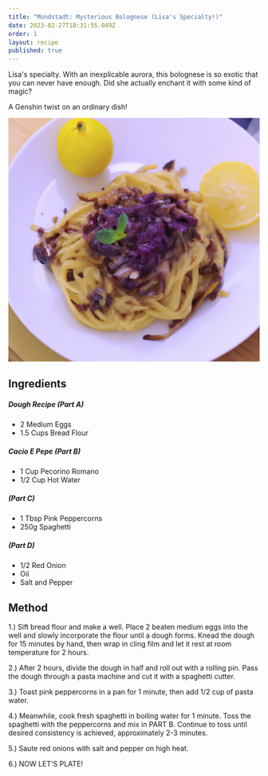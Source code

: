 ```yaml
---
title: "Mondstadt: Mysterious Bolognese (Lisa's Specialty!)"
date: 2023-02-27T18:31:55.049Z
order: 1
layout: recipe
published: true
---
```

Lisa's specialty. With an inexplicable aurora, this bolognese is so exotic that you can never have enough. Did she actually enchant it with some kind of magic?

A﻿ Genshin twist on an ordinary dish!

![Mysterious Bolognese on a Plate](../uploads/dall·e-2023-02-27-18.47.11-1-.png "Photo by DALLE-E 2")

## Ingredients

##### Dough Recipe (Part A)

* 2 Medium Eggs
* 1.5 Cups Bread Flour

##### Cacio E Pepe (Part B)

* 1 Cup Pecorino Romano 
* 1/2 Cup Hot Water

##### (Part C)

* 1 Tbsp Pink Peppercorns
* 250g Spaghetti

##### (Part D)

* 1/2 Red Onion
* Oil
* Salt and Pepper

## Method

1.) Sift bread flour and make a well. Place 2 beaten medium eggs into the well and slowly incorporate the flour until a dough forms. Knead the dough for 15 minutes by hand, then wrap in cling film and let it rest at room temperature for 2 hours. 

2.) After 2 hours, divide the dough in half and roll out with a rolling pin. Pass the dough through a pasta machine and cut it with a spaghetti cutter. 

3.) Toast pink peppercorns in a pan for 1 minute, then add 1/2 cup of pasta water. 

4.) Meanwhile, cook fresh spaghetti in boiling water for 1 minute. Toss the spaghetti with the peppercorns and mix in PART B. Continue to toss until desired consistency is achieved, approximately 2-3 minutes. 

5.) Saute red onions with salt and pepper on high heat. 

6.) NOW LET'S PLATE!